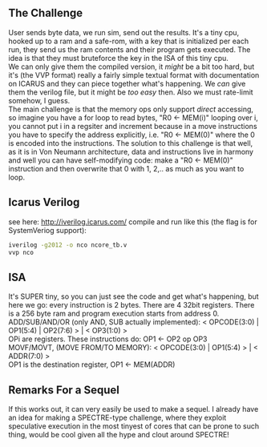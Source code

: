 ## The Challenge
User sends byte data, we run sim, send out the results. It's a tiny cpu, hooked up to a ram and a safe-rom, with a key that is initialized per each run, they send us the ram contents and their program gets executed. The idea is that they must bruteforce the key in the ISA of this tiny cpu. <br>
We can only give them the compiled version, it _might_ be a bit too hard, but it's (the VVP format) really a fairly simple textual format with documentation on ICARUS and they can piece together what's happening. We _can_ give them the verilog file, but it might be _too easy_ then. Also we must rate-limit somehow, I guess. <br>
The main challenge is that the memory ops only support _direct_ accessing, so imagine you have a for loop to read bytes, "R0 <- MEM(i)" looping over i, you cannot put i in a regsiter and increment because in a move instructions you have to specify the address explicitly, i.e. "R0 <- MEM(0)" where the 0 is encoded into the instructions. The solution to this challenge is that well, as it is in Von Neumann architecture, data and instructions live in harmony and well you can have self-modifying code: make a "R0 <- MEM(0)" instruction and then overwrite that 0 with 1, 2,.. as much as you want to loop. <br>
## Icarus Verilog
see here: http://iverilog.icarus.com/
compile and run like this (the flag is for SystemVeriog support):
```bash
iverilog -g2012 -o nco ncore_tb.v
vvp nco
```
## ISA
It's SUPER tiny, so you can just see the code and get what's happening, but here we go: every instruction is 2 bytes. There are 4 32bit registers. There is a 256 byte ram and program execution starts from address 0. <br>
ADD/SUB/AND/OR (only AND, SUB actually implemented): < OPCODE(3:0) | OP1(5:4) | OP2(7:6) > | < OP3(1:0) > <br>
OPi are registers. These instructions do: OP1 <- OP2 op OP3 <br>
MOVF/MOVT, (MOVE FROM/TO MEMORY): < OPCODE(3:0) | OP1(5:4) > | < ADDR(7:0) > <br>
OP1 is the destination register, OP1 <- MEM(ADDR) <br>
## Remarks For a Sequel
If this works out, it can very easily be used to make a sequel. I already have an idea for making a SPECTRE-type challenge, where they exploit speculative execution in the most tinyest of cores that can be prone to such thing, would be cool given all the hype and clout around SPECTRE!
